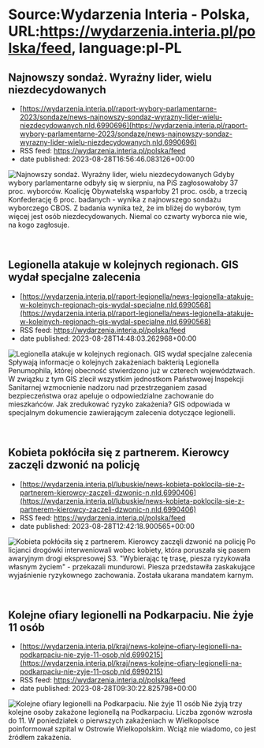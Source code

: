 # Source:Wydarzenia Interia - Polska, URL:https://wydarzenia.interia.pl/polska/feed, language:pl-PL

## Najnowszy sondaż. Wyraźny lider, wielu niezdecydowanych
 - [https://wydarzenia.interia.pl/raport-wybory-parlamentarne-2023/sondaze/news-najnowszy-sondaz-wyrazny-lider-wielu-niezdecydowanych,nId,6990696](https://wydarzenia.interia.pl/raport-wybory-parlamentarne-2023/sondaze/news-najnowszy-sondaz-wyrazny-lider-wielu-niezdecydowanych,nId,6990696)
 - RSS feed: https://wydarzenia.interia.pl/polska/feed
 - date published: 2023-08-28T16:56:46.083126+00:00

<p><a href="https://wydarzenia.interia.pl/raport-wybory-parlamentarne-2023/sondaze/news-najnowszy-sondaz-wyrazny-lider-wielu-niezdecydowanych,nId,6990696"><img align="left" alt="Najnowszy sondaż. Wyraźny lider, wielu niezdecydowanych" src="https://i.iplsc.com/najnowszy-sondaz-wyrazny-lider-wielu-niezdecydowanych/000HLGJF26MPQH9S-C321.jpg" /></a>Gdyby wybory parlamentarne odbyły się w sierpniu, na PiS zagłosowałoby 37 proc. wyborców. Koalicję Obywatelską wsparłoby 21 proc. osób, a trzecią Konfederację 6 proc. badanych - wynika z najnowszego sondażu wyborczego CBOS. Z badania wynika też, że im bliżej do wyborów, tym więcej jest osób niezdecydowanych. Niemal co czwarty wyborca nie wie, na kogo zagłosuje.</p><br clear="all" />

## Legionella atakuje w kolejnych regionach. GIS wydał specjalne zalecenia
 - [https://wydarzenia.interia.pl/raport-legionella/news-legionella-atakuje-w-kolejnych-regionach-gis-wydal-specjalne,nId,6990568](https://wydarzenia.interia.pl/raport-legionella/news-legionella-atakuje-w-kolejnych-regionach-gis-wydal-specjalne,nId,6990568)
 - RSS feed: https://wydarzenia.interia.pl/polska/feed
 - date published: 2023-08-28T14:48:03.262968+00:00

<p><a href="https://wydarzenia.interia.pl/raport-legionella/news-legionella-atakuje-w-kolejnych-regionach-gis-wydal-specjalne,nId,6990568"><img align="left" alt="Legionella atakuje w kolejnych regionach. GIS wydał specjalne zalecenia" src="https://i.iplsc.com/legionella-atakuje-w-kolejnych-regionach-gis-wydal-specjalne/000HLEUMYY16RGV2-C321.jpg" /></a>Spływają informacje o kolejnych zakażeniach bakterią Legionella Penumophila, której obecność stwierdzono już w czterech województwach. W związku z tym GIS zlecił wszystkim jednostkom Państwowej Inspekcji Sanitarnej wzmocnienie nadzoru nad przestrzeganiem zasad bezpieczeństwa oraz apeluje o odpowiedzialne zachowanie do mieszkańców. Jak zredukować ryzyko zakażenia? GIS odpowiada w specjalnym dokumencie zawierającym zalecenia dotyczące legionelli.</p><br clear="all" />

## Kobieta pokłóciła się z partnerem. Kierowcy zaczęli dzwonić na policję
 - [https://wydarzenia.interia.pl/lubuskie/news-kobieta-poklocila-sie-z-partnerem-kierowcy-zaczeli-dzwonic-n,nId,6990406](https://wydarzenia.interia.pl/lubuskie/news-kobieta-poklocila-sie-z-partnerem-kierowcy-zaczeli-dzwonic-n,nId,6990406)
 - RSS feed: https://wydarzenia.interia.pl/polska/feed
 - date published: 2023-08-28T12:42:18.900565+00:00

<p><a href="https://wydarzenia.interia.pl/lubuskie/news-kobieta-poklocila-sie-z-partnerem-kierowcy-zaczeli-dzwonic-n,nId,6990406"><img align="left" alt="Kobieta pokłóciła się z partnerem. Kierowcy zaczęli dzwonić na policję" src="https://i.iplsc.com/kobieta-poklocila-sie-z-partnerem-kierowcy-zaczeli-dzwonic-n/000HLE30BRXCYT9T-C321.jpg" /></a>Policjanci drogówki interweniowali wobec kobiety, która poruszała się pasem awaryjnym drogi ekspresowej S3. &quot;Wybierając tę trasę, piesza ryzykowała własnym życiem&quot; - przekazali mundurowi. Piesza przedstawiła zaskakujące wyjaśnienie ryzykownego zachowania. Została ukarana mandatem karnym. </p><br clear="all" />

## Kolejne ofiary legionelli na Podkarpaciu. Nie żyje 11 osób
 - [https://wydarzenia.interia.pl/kraj/news-kolejne-ofiary-legionelli-na-podkarpaciu-nie-zyje-11-osob,nId,6990215](https://wydarzenia.interia.pl/kraj/news-kolejne-ofiary-legionelli-na-podkarpaciu-nie-zyje-11-osob,nId,6990215)
 - RSS feed: https://wydarzenia.interia.pl/polska/feed
 - date published: 2023-08-28T09:30:22.825798+00:00

<p><a href="https://wydarzenia.interia.pl/kraj/news-kolejne-ofiary-legionelli-na-podkarpaciu-nie-zyje-11-osob,nId,6990215"><img align="left" alt="Kolejne ofiary legionelli na Podkarpaciu. Nie żyje 11 osób" src="https://i.iplsc.com/kolejne-ofiary-legionelli-na-podkarpaciu-nie-zyje-11-osob/000HLCK3YL2JI0IJ-C321.jpg" /></a>Nie żyją trzy kolejne osoby zakażone legionellą na Podkarpaciu. Liczba zgonów wzrosła do 11. W poniedziałek o pierwszych zakażeniach w Wielkopolsce poinformował szpital w Ostrowie Wielkopolskim. Wciąż nie wiadomo, co jest źródłem zakażenia.</p><br clear="all" />

